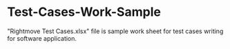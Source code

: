 # Test-Cases-Work-Sample
"Rightmove Test Cases.xlsx" file is sample work sheet for test cases writing for software application.
